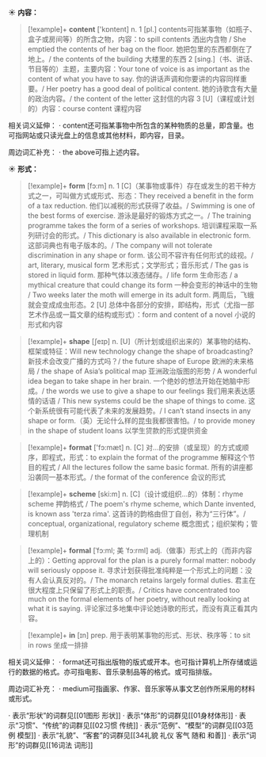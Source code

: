 ☀ <span class="category">**内容：**</span>
>[!example]+ <span class="vocabulary">**content**</span> ['kɒntent] 
> <span class="definition">n. 1 [pl.] contents可指某事物（如瓶子、盒子或房间等）的所含之物，内容：</span>to spill contents 洒出内含物 / She emptied the contents of her bag on the floor. 她把包里的东西都倒在了地上。/ the contents of the building 大楼里的东西 <span class="definition">2 [sing.]（书、讲话、节目等的）主题，主要内容：</span>Your tone of voice is as important as the content of what you have to say. 你的讲话声调和你要讲的内容同样重要。/ Her poetry has a good deal of political content. 她的诗歌含有大量的政治内容。/ the content of the letter 这封信的内容 <span class="definition">3 [U]（课程或计划的）内容：</span>course content 课程内容

相关词义延伸：
· content还可指某事物中所包含的某种物质的总量，即含量。也可指网站或只读光盘上的信息或其他材料，即内容，目录。

周边词汇补充：
· the above可指上述内容。

☀ <span class="category">**形式：**</span>
>[!example]+ <span class="vocabulary">**form**</span> [fɔ:m] 
> <span class="definition">n. 1 [C]（某事物或事件）存在或发生的若干种方式之一，可叫做方式或形式、形态：</span>They received a benefit in the form of a tax reduction. 他们以减税的形式获得了收益。/ Swimming is one of the best forms of exercise. 游泳是最好的锻炼方式之一。/ The training programme takes the form of a series of workshops. 培训课程采取一系列研讨会的形式。/ This dictionary is also available in electronic form. 这部词典也有电子版本的。/ The company will not tolerate discrimination in any shape or form. 该公司不容许有任何形式的歧视。/ art, literary, musical form 艺术形式；文学形式；音乐形式 / The gas is stored in liquid form. 那种气体以液态储存。/ life form 生命形态 / a mythical creature that could change its form 一种会变形的神话中的生物 / Two weeks later the moth will emerge in its adult form. 两周后，飞蛾就会变成成虫形态。<span class="definition">2 [U] 总体中各部分的安排，即结构，形式（尤指一部艺术作品或一篇文章的结构或形式）：</span>form and content of a novel 小说的形式和内容

>[!example]+ <span class="vocabulary">**shape**</span> [ʃeɪp] 
> <span class="definition">n. [U]（所计划或组织出来的）某事物的结构、框架或特征：</span>Will new technology change the shape of broadcasting? 新技术会改变广播的方式吗？/ the future shape of Europe 欧洲的未来格局 / the shape of Asia’s political map 亚洲政治版图的形势 / A wonderful idea began to take shape in her brain. 一个绝妙的想法开始在她脑中形成。/ the words we use to give a shape to our feelings 我们用来表达感情的话语 / This new systems could be the shape of things to come. 这个新系统很有可能代表了未来的发展趋势。/ I can’t stand insects in any shape or form.（英）无论什么样的昆虫我都很害怕。/ to provide money in the shape of student loans 以学生贷款的形式提供资金

>[!example]+ <span class="vocabulary">**format**</span> ['fɔ:mæt] 
> <span class="definition">n. [C] 对…的安排（或呈现）的方式或顺序，即程式，形式：</span>to explain the format of the programme 解释这个节目的程式 / All the lectures follow the same basic format. 所有的讲座都沿袭同一基本形式。/ the format of the conference 会议的形式
            
>[!example]+ <span class="vocabulary">**scheme**</span> [ski:m]
> <span class="definition">n. [C]（设计或组织…的）体制：</span>rhyme scheme 押韵格式 / The poem's rhyme scheme, which Dante invented, is known ass 'terza rima'. 这首诗的韵格由但丁自创，称为“三行体”。/ conceptual, organizational, regulatory scheme 概念图式；组织架构；管理机制          

>[!example]+ <span class="vocabulary">**formal**</span> [ˈfɔ:ml; 美 ˈfɔ:rml]
> <span class="definition">adj.（做事）形式上的（而非内容上的）：</span>Getting approval for the plan is a purely formal matter: nobody will seriously oppose it. 寻求计划获得批准纯粹是一个形式上的问题：没有人会认真反对的。/ The monarch retains largely formal duties. 君主在很大程度上只保留了形式上的职责。/ Critics have concentrated too much on the formal elements of her poetry, without really looking at what it is saying. 评论家过多地集中评论她诗歌的形式，而没有真正看其内容。

>[!example]+ <span class="vocabulary">**in**</span> [ɪn] 
> <span class="definition">prep. 用于表明某事物的形式、形状、秩序等：</span>to sit in rows 坐成一排排

相关词义延伸：
· format还可指出版物的版式或开本。也可指计算机上所存储或运行的数据的格式。亦可指电影、音乐录制品等的格式。或可指排版。

周边词汇补充：
· medium可指画家、作家、音乐家等从事文艺创作所采用的材料或形式。

· 表示“形状”的词群见[[01图形 形状]]
· 表示“体形”的词群见[[01身材体形]]
· 表示“习惯”、“传统”的词群见[[02习惯 传统]]
· 表示“范例”、“模型”的词群见[[03范例 模型]]
· 表示“礼貌”、“客套”的词群见[[34礼貌 礼仪 客气 随和 和善]]
· 表示“词形”的词群见[[16词法 词形]]
